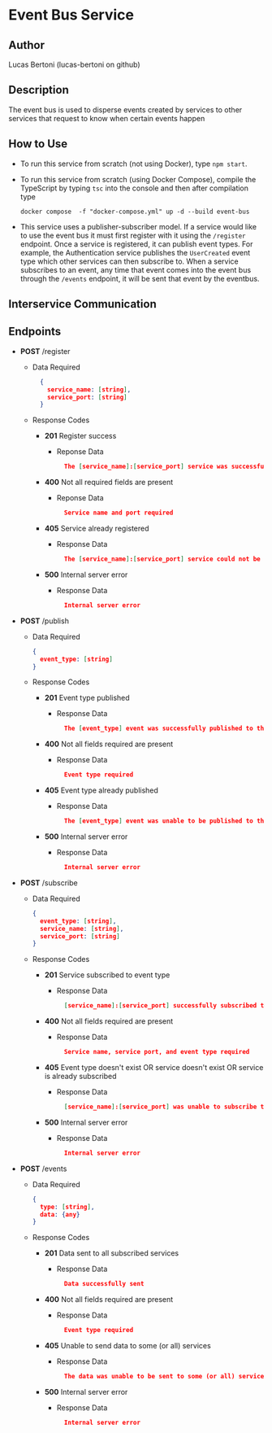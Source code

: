# Event Bus Service
## Author
Lucas Bertoni (lucas-bertoni on github)
## Description
The event bus is used to disperse events created by services to other services that request to know when certain events happen
## How to Use
- To run this service from scratch (not using Docker), type `npm start`.
- To run this service from scratch (using Docker Compose), compile the TypeScript by typing `tsc` into the console and then after compilation type

    ```
    docker compose  -f "docker-compose.yml" up -d --build event-bus
    ```
- This service uses a publisher-subscriber model. If a service would like to use the event bus it must first register with it using the `/register` endpoint.
  Once a service is registered, it can publish event types. For example, the Authentication service publishes the `UserCreated` event type which other services can then subscribe to.
  When a service subscribes to an event, any time that event comes into the event bus through the `/events` endpoint, it will be sent that event by the eventbus.
## Interservice Communication


## Endpoints
- **POST** /register
  - Data Required
    
    ```json
      {
        service_name: [string],
        service_port: [string]
      }
    ```

  - Response Codes
    - **201** Register success
      - Reponse Data
        
        ```json
          The [service_name]:[service_port] service was successfully registered with the event bus
        ```

    - **400** Not all required fields are present
      - Reponse Data

        ```json
          Service name and port required
        ```

    - **405** Service already registered
      - Response Data
    
        ```json
          The [service_name]:[service_port] service could not be registered because the service is already registered
        ```
    
    - **500** Internal server error
      - Response Data

          ```json
            Internal server error
          ```

- **POST** /publish
  - Data Required

    ```json
    {
      event_type: [string]
    }
    ```
  
  - Response Codes
    - **201** Event type published
      - Response Data

        ```json
          The [event_type] event was successfully published to the event bus
        ```

    - **400** Not all fields required are present
      - Response Data

        ```json
          Event type required
        ```

    - **405** Event type already published
      - Response Data

        ```json
          The [event_type] event was unable to be published to the event bus because an event with that type already exists
        ```

    - **500** Internal server error
      - Response Data

          ```json
            Internal server error
          ```

- **POST** /subscribe
  - Data Required

    ```json
    {
      event_type: [string],
      service_name: [string],
      service_port: [string]
    }
    ```
  
  - Response Codes
    - **201** Service subscribed to event type
      - Response Data

        ```json
          [service_name]:[service_port] successfully subscribed to [event_type] event
        ```

    - **400** Not all fields required are present
      - Response Data

        ```json
          Service name, service port, and event type required
        ```

    - **405** Event type doesn't exist OR service doesn't exist OR service is already subscribed
      - Response Data

        ```json
          [service_name]:[service_port] was unable to subscribe to [event_type] event because (one of the above reasons)
        ```

    - **500** Internal server error
      - Response Data

          ```json
            Internal server error
          ```

- **POST** /events
  - Data Required

    ```json
    {
      type: [string],
      data: {any}
    }
    ```
  
  - Response Codes
    - **201** Data sent to all subscribed services
      - Response Data

        ```json
          Data successfully sent
        ```

    - **400** Not all fields required are present
      - Response Data

        ```json
          Event type required
        ```

    - **405** Unable to send data to some (or all) services
      - Response Data

        ```json
          The data was unable to be sent to some (or all) services because an event with that type does not exist
        ```

    - **500** Internal server error
      - Response Data

          ```json
            Internal server error
          ```